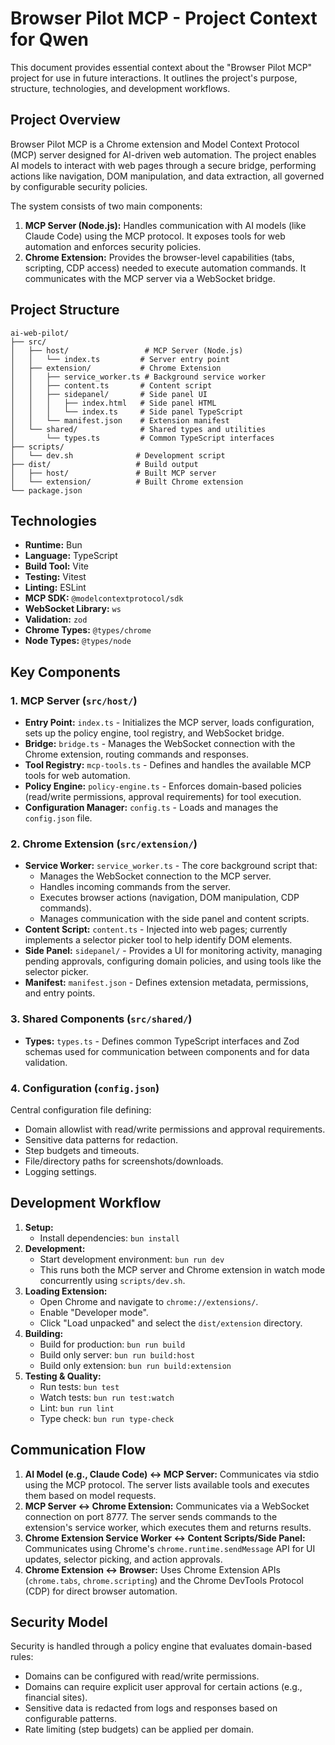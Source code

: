 # Browser Pilot MCP - Project Context for Qwen

This document provides essential context about the "Browser Pilot MCP" project for use in future interactions. It outlines the project's purpose, structure, technologies, and development workflows.

## Project Overview

Browser Pilot MCP is a Chrome extension and Model Context Protocol (MCP) server designed for AI-driven web automation. The project enables AI models to interact with web pages through a secure bridge, performing actions like navigation, DOM manipulation, and data extraction, all governed by configurable security policies.

The system consists of two main components:
1.  **MCP Server (Node.js):** Handles communication with AI models (like Claude Code) using the MCP protocol. It exposes tools for web automation and enforces security policies.
2.  **Chrome Extension:** Provides the browser-level capabilities (tabs, scripting, CDP access) needed to execute automation commands. It communicates with the MCP server via a WebSocket bridge.

## Project Structure

```
ai-web-pilot/
├── src/
│   ├── host/                 # MCP Server (Node.js)
│   │   └── index.ts         # Server entry point
│   ├── extension/           # Chrome Extension
│   │   ├── service_worker.ts # Background service worker
│   │   ├── content.ts       # Content script
│   │   ├── sidepanel/       # Side panel UI
│   │   │   ├── index.html   # Side panel HTML
│   │   │   └── index.ts     # Side panel TypeScript
│   │   └── manifest.json    # Extension manifest
│   └── shared/              # Shared types and utilities
│       └── types.ts         # Common TypeScript interfaces
├── scripts/
│   └── dev.sh              # Development script
├── dist/                   # Build output
│   ├── host/               # Built MCP server
│   └── extension/          # Built Chrome extension
└── package.json
```

## Technologies

*   **Runtime:** Bun
*   **Language:** TypeScript
*   **Build Tool:** Vite
*   **Testing:** Vitest
*   **Linting:** ESLint
*   **MCP SDK:** `@modelcontextprotocol/sdk`
*   **WebSocket Library:** `ws`
*   **Validation:** `zod`
*   **Chrome Types:** `@types/chrome`
*   **Node Types:** `@types/node`

## Key Components

### 1. MCP Server (`src/host/`)

*   **Entry Point:** `index.ts` - Initializes the MCP server, loads configuration, sets up the policy engine, tool registry, and WebSocket bridge.
*   **Bridge:** `bridge.ts` - Manages the WebSocket connection with the Chrome extension, routing commands and responses.
*   **Tool Registry:** `mcp-tools.ts` - Defines and handles the available MCP tools for web automation.
*   **Policy Engine:** `policy-engine.ts` - Enforces domain-based policies (read/write permissions, approval requirements) for tool execution.
*   **Configuration Manager:** `config.ts` - Loads and manages the `config.json` file.

### 2. Chrome Extension (`src/extension/`)

*   **Service Worker:** `service_worker.ts` - The core background script that:
    *   Manages the WebSocket connection to the MCP server.
    *   Handles incoming commands from the server.
    *   Executes browser actions (navigation, DOM manipulation, CDP commands).
    *   Manages communication with the side panel and content scripts.
*   **Content Script:** `content.ts` - Injected into web pages; currently implements a selector picker tool to help identify DOM elements.
*   **Side Panel:** `sidepanel/` - Provides a UI for monitoring activity, managing pending approvals, configuring domain policies, and using tools like the selector picker.
*   **Manifest:** `manifest.json` - Defines extension metadata, permissions, and entry points.

### 3. Shared Components (`src/shared/`)

*   **Types:** `types.ts` - Defines common TypeScript interfaces and Zod schemas used for communication between components and for data validation.

### 4. Configuration (`config.json`)

Central configuration file defining:
*   Domain allowlist with read/write permissions and approval requirements.
*   Sensitive data patterns for redaction.
*   Step budgets and timeouts.
*   File/directory paths for screenshots/downloads.
*   Logging settings.

## Development Workflow

1.  **Setup:**
    *   Install dependencies: `bun install`
2.  **Development:**
    *   Start development environment: `bun run dev`
    *   This runs both the MCP server and Chrome extension in watch mode concurrently using `scripts/dev.sh`.
3.  **Loading Extension:**
    *   Open Chrome and navigate to `chrome://extensions/`.
    *   Enable "Developer mode".
    *   Click "Load unpacked" and select the `dist/extension` directory.
4.  **Building:**
    *   Build for production: `bun run build`
    *   Build only server: `bun run build:host`
    *   Build only extension: `bun run build:extension`
5.  **Testing & Quality:**
    *   Run tests: `bun test`
    *   Watch tests: `bun run test:watch`
    *   Lint: `bun run lint`
    *   Type check: `bun run type-check`

## Communication Flow

1.  **AI Model (e.g., Claude Code) <-> MCP Server:** Communicates via stdio using the MCP protocol. The server lists available tools and executes them based on model requests.
2.  **MCP Server <-> Chrome Extension:** Communicates via a WebSocket connection on port 8777. The server sends commands to the extension's service worker, which executes them and returns results.
3.  **Chrome Extension Service Worker <-> Content Scripts/Side Panel:** Communicates using Chrome's `chrome.runtime.sendMessage` API for UI updates, selector picking, and action approvals.
4.  **Chrome Extension <-> Browser:** Uses Chrome Extension APIs (`chrome.tabs`, `chrome.scripting`) and the Chrome DevTools Protocol (CDP) for direct browser automation.

## Security Model

Security is handled through a policy engine that evaluates domain-based rules:
*   Domains can be configured with read/write permissions.
*   Domains can require explicit user approval for certain actions (e.g., financial sites).
*   Sensitive data is redacted from logs and responses based on configurable patterns.
*   Rate limiting (step budgets) can be applied per domain.